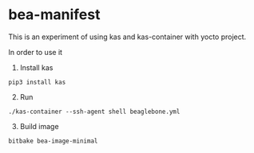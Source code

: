 # bea-manifest

This is an experiment of using kas and kas-container with yocto project. 

In order to use it

1. Install kas
```
pip3 install kas
```
2. Run
```
./kas-container --ssh-agent shell beaglebone.yml
```

3. Build image
```
bitbake bea-image-minimal
```

